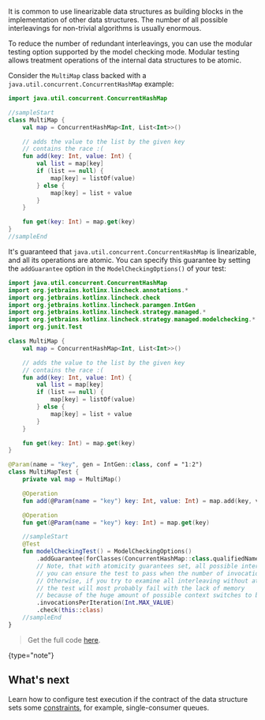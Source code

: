 [//]: # (title: Modular testing)

It is common to use linearizable data structures as building blocks in the implementation of other data structures.
The number of all possible interleavings for non-trivial algorithms is usually enormous.

To reduce the number of redundant interleavings, you can use the modular testing option supported by the model checking mode.
Modular testing allows treatment operations of the internal data structures to be atomic.

Consider the `MultiMap` class backed with a `java.util.concurrent.ConcurrentHashMap` example:

```kotlin
import java.util.concurrent.ConcurrentHashMap

//sampleStart
class MultiMap {
    val map = ConcurrentHashMap<Int, List<Int>>()

    // adds the value to the list by the given key
    // contains the race :(
    fun add(key: Int, value: Int) {
        val list = map[key]
        if (list == null) {
            map[key] = listOf(value)
        } else {
            map[key] = list + value
        }
    }

    fun get(key: Int) = map.get(key)
}
//sampleEnd
```

It's guaranteed that `java.util.concurrent.ConcurrentHashMap` is linearizable, and all its operations are atomic. You
can specify this guarantee by setting the `addGuarantee` option in the `ModelCheckingOptions()` of your test:

```kotlin
import java.util.concurrent.ConcurrentHashMap
import org.jetbrains.kotlinx.lincheck.annotations.*
import org.jetbrains.kotlinx.lincheck.check
import org.jetbrains.kotlinx.lincheck.paramgen.IntGen
import org.jetbrains.kotlinx.lincheck.strategy.managed.*
import org.jetbrains.kotlinx.lincheck.strategy.managed.modelchecking.*
import org.junit.Test

class MultiMap {
    val map = ConcurrentHashMap<Int, List<Int>>()

    // adds the value to the list by the given key
    // contains the race :(
    fun add(key: Int, value: Int) {
        val list = map[key]
        if (list == null) {
            map[key] = listOf(value)
        } else {
            map[key] = list + value
        }
    }

    fun get(key: Int) = map.get(key)
}

@Param(name = "key", gen = IntGen::class, conf = "1:2")
class MultiMapTest {
    private val map = MultiMap()

    @Operation
    fun add(@Param(name = "key") key: Int, value: Int) = map.add(key, value)

    @Operation
    fun get(@Param(name = "key") key: Int) = map.get(key)

    //sampleStart
    @Test
    fun modelCheckingTest() = ModelCheckingOptions()
        .addGuarantee(forClasses(ConcurrentHashMap::class.qualifiedName!!).allMethods().treatAsAtomic())
        // Note, that with atomicity guarantees set, all possible interleaving in the MultiMap can be examined,
        // you can ensure the test to pass when the number of invocations is set to the max value.
        // Otherwise, if you try to examine all interleaving without atomic guarantees for ConcurrentHashMap,
        // the test will most probably fail with the lack of memory
        // because of the huge amount of possible context switches to be checked.
        .invocationsPerIteration(Int.MAX_VALUE)
        .check(this::class)
    //sampleEnd
}
```

> Get the full code [here](https://github.com/Kotlin/kotlinx-lincheck/blob/guide/src/jvm/test/org/jetbrains/kotlinx/lincheck/test/guide/MultiMapTest.kt).
>
{type="note"}

## What's next

Learn how to configure test execution if the contract of the data structure sets some [constraints](constraints.md),
for example, single-consumer queues.
